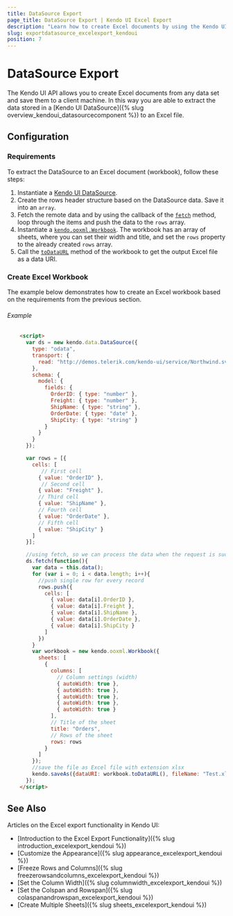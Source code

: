 ```yaml
---
title: DataSource Export
page_title: DataSource Export | Kendo UI Excel Export
description: "Learn how to create Excel documents by using the Kendo UI DataSource component."
slug: exportdatasource_excelexport_kendoui
position: 7
---
```


# DataSource Export

The Kendo UI API allows you to create Excel documents from any data set and save them to a client machine. In this way you are able to extract the data stored in a [Kendo UI DataSource]({% slug overview_kendoui_datasourcecomponent %}) to an Excel file.

## Configuration

### Requirements

To extract the DataSource to an Excel document (workbook), follow these steps:

1. Instantiate a [Kendo UI DataSource](/api/javascript/data/datasource).
2. Create the rows header structure based on the DataSource data. Save it into an `array`.
3. Fetch the remote data and by using the callback of the [`fetch`](api/javascript/data/datasource#methods-fetch) method, loop through the items and push the data to the `rows` array.
4. Instantiate a [`kendo.ooxml.Workbook`](/api/javascript/ooxml/workbook). The workbook has an array of sheets, where you can set their width and title, and set the `rows` property to the already created `rows` array.
5. Call the [`toDataURL`](/api/javascript/ooxml/workbook#methods-toDataURL) method of the workbook to get the output Excel file as a data URI.

### Create Excel Workbook

The example below demonstrates how to create an Excel workbook based on the requirements from the previous section.

###### Example

```html
    <script>
      var ds = new kendo.data.DataSource({
        type: "odata",
        transport: {
          read: "http://demos.telerik.com/kendo-ui/service/Northwind.svc/Orders"
        },
        schema: {
          model: {
            fields: {
              OrderID: { type: "number" },
              Freight: { type: "number" },
              ShipName: { type: "string" },
              OrderDate: { type: "date" },
              ShipCity: { type: "string" }
            }
          }
        }
      });

      var rows = [{
        cells: [
           // First cell
          { value: "OrderID" },
           // Second cell
          { value: "Freight" },
          // Third cell
          { value: "ShipName" },
          // Fourth cell
          { value: "OrderDate" },
          // Fifth cell
          { value: "ShipCity" }
        ]
      }];

      //using fetch, so we can process the data when the request is successfully completed
      ds.fetch(function(){
        var data = this.data();
        for (var i = 0; i < data.length; i++){
          //push single row for every record
          rows.push({
            cells: [
              { value: data[i].OrderID },
              { value: data[i].Freight },
              { value: data[i].ShipName },
              { value: data[i].OrderDate },
              { value: data[i].ShipCity }
            ]
          })
        }
        var workbook = new kendo.ooxml.Workbook({
          sheets: [
            {
              columns: [
                // Column settings (width)
                { autoWidth: true },
                { autoWidth: true },
                { autoWidth: true },
                { autoWidth: true },
                { autoWidth: true }
              ],
              // Title of the sheet
              title: "Orders",
              // Rows of the sheet
              rows: rows
            }
          ]
        });
        //save the file as Excel file with extension xlsx
        kendo.saveAs({dataURI: workbook.toDataURL(), fileName: "Test.xlsx"});
      });
    </script>
```

## See Also

Articles on the Excel export functionality in Kendo UI:

* [Introduction to the Excel Export Functionality]({% slug introduction_excelexport_kendoui %})
* [Customize the Appearance]({% slug appearance_excelexport_kendoui %})
* [Freeze Rows and Columns]({% slug freezerowsandcolumns_excelexport_kendoui %})
* [Set the Column Width]({% slug columnwidth_excelexport_kendoui %})
* [Set the Colspan and Rowspan]({% slug colaspanandrowspan_excelexport_kendoui %})
* [Create Multiple Sheets]({% slug sheets_excelexport_kendoui %})
